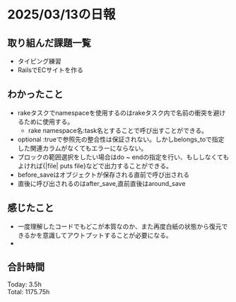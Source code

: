 # 2025/03/13の日報
## 取り組んだ課題一覧
* タイピング練習
*  RailsでECサイトを作る
## わかったこと
* rakeタスクでnamespaceを使用するのはrakeタスク内で名前の衝突を避けるために使用する。
  *  rake namespace名:task名とすることで呼び出すことができる。
*  optional :trueで参照先の整合性は保証されない。しかしbelongs_toで指定した関連カラムがなくてもエラーにならない。
*   ブロックの範囲選択をしたい場合はdo ~ endの指定を行い、もししなくてもよければ{|file| puts file}などで出力することができる。
*   before_saveはオブジェクトが保存される直前で呼び出される
  * 直後に呼び出されるのはafter_save,直前直後はaround_save     
## 感じたこと
* 一度理解したコードでもどこが本質なのか、また再度白紙の状態から復元できるかを意識してアウトプットすることが必要になる。
* 
## 合計時間 
Today: 3.5h<br>
Total: 1175.75h

